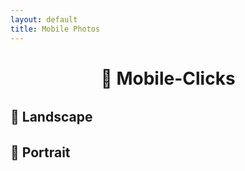 ```yaml
---
layout: default
title: Mobile Photos
---
```


<h1 style="text-align: center;">📸 Mobile-Clicks</h1>

<!-- Album selection buttons -->
<div id="album-buttons" style="margin: 1.5rem 0; text-align: center;"></div>

<!-- Landscape media -->
<h2 style="margin-top: 2rem;">🌄 Landscape</h2>
<div class="gallery" id="gallery-landscape"></div>

<!-- Portrait media -->
<h2 style="margin-top: 2rem;">📱 Portrait</h2>
<div class="gallery" id="gallery-portrait"></div>

<!-- Load pre-generated media data -->
<script src="{{ site.baseurl }}/assets/js/meta.js"></script>

<script>
// Dynamically generate album buttons
function renderButtons() {
  const container = document.getElementById("album-buttons");
  folderList.forEach(folder => {
    const btn = document.createElement("button");
    btn.textContent = folder;
    btn.onclick = () => filterByFolder(folder);
    container.appendChild(btn);
  });
}

// Filter and display media for selected folder
function filterByFolder(folderName) {
  const galleryLandscape = document.getElementById("gallery-landscape");
  const galleryPortrait = document.getElementById("gallery-portrait");
  galleryLandscape.innerHTML = '';
  galleryPortrait.innerHTML = '';

  const filtered = allFiles.filter(file => file.folder === folderName);
  if (filtered.length === 0) {
    galleryLandscape.innerHTML = `<p>No media found in <strong>${folderName}</strong>.</p>`;
    return;
  }

  filtered.forEach(file => {
    const box = document.createElement('div');
    box.className = 'photo-box';

    let mediaHTML = '';

    if (file.type === "image") {
      mediaHTML = `<img src="${file.src}" alt="photo">`;
    } else if (file.type === "video") {
      // Use fallback download link if playback fails (GitHub Pages limitation)
      mediaHTML = `
        <video controls preload="metadata" style="width: 100%; border-radius: 10px;" 
               onerror="this.outerHTML='<a href='${file.src}' class=\'download-button\'>Download Video</a>';">
          <source src="${file.src}" type="video/mp4">
          Your browser does not support the video tag.
        </video>
      `;
    }

    box.innerHTML = `
      ${mediaHTML}
      <div style="margin-top: 0.5rem;">
        <a href="${file.src}" class="download-button" download>Download</a>
      </div>
    `;

    if (file.orientation === "landscape") {
      galleryLandscape.appendChild(box);
    } else {
      galleryPortrait.appendChild(box);
    }
  });
}

// Initialize on page load
renderButtons();
</script>
